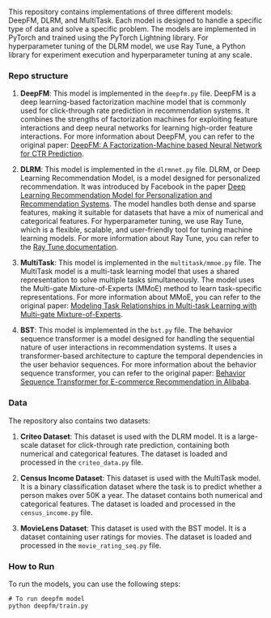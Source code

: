 This repository contains implementations of three different models: DeepFM, DLRM, and MultiTask. Each model is designed to handle a specific type of data and solve a specific problem. The models are implemented in PyTorch and trained using the PyTorch Lightning library. For hyperparameter tuning of the DLRM model, we use Ray Tune, a Python library for experiment execution and hyperparameter tuning at any scale.

### Repo structure

1. **DeepFM**: This model is implemented in the `deepfm.py` file. DeepFM is a deep learning-based factorization machine model that is commonly used for click-through rate prediction in recommendation systems. It combines the strengths of factorization machines for exploiting feature interactions and deep neural networks for learning high-order feature interactions. For more information about DeepFM, you can refer to the original paper: [DeepFM: A Factorization-Machine based Neural Network for CTR Prediction](https://arxiv.org/abs/1703.04247).

2. **DLRM**: This model is implemented in the `dlrmnet.py` file. DLRM, or Deep Learning Recommendation Model, is a model designed for personalized recommendation. It was introduced by Facebook in the paper [Deep Learning Recommendation Model for Personalization and Recommendation Systems](https://arxiv.org/abs/1906.00091). The model handles both dense and sparse features, making it suitable for datasets that have a mix of numerical and categorical features. For hyperparameter tuning, we use Ray Tune, which is a flexible, scalable, and user-friendly tool for tuning machine learning models. For more information about Ray Tune, you can refer to the [Ray Tune documentation](https://docs.ray.io/en/latest/tune/index.html).

3. **MultiTask**: This model is implemented in the `multitask/mmoe.py` file. The MultiTask model is a multi-task learning model that uses a shared representation to solve multiple tasks simultaneously. The model uses the Multi-gate Mixture-of-Experts (MMoE) method to learn task-specific representations. For more information about MMoE, you can refer to the original paper: [Modeling Task Relationships in Multi-task Learning with Multi-gate Mixture-of-Experts](https://dl.acm.org/doi/10.1145/3219819.3220007).

4. **BST**: This model is implemented in the `bst.py` file. The behavior sequence transformer is a model designed for handling the sequential nature of user interactions in recommendation systems. It uses a transformer-based architecture to capture the temporal dependencies in the user behavior sequences. For more information about the behavior sequence transformer, you can refer to the original paper: [Behavior Sequence Transformer for E-commerce Recommendation in Alibaba](https://arxiv.org/abs/1905.06874).


### Data 

The repository also contains two datasets:

1. **Criteo Dataset**: This dataset is used with the DLRM model. It is a large-scale dataset for click-through rate prediction, containing both numerical and categorical features. The dataset is loaded and processed in the `criteo_data.py` file.

2. **Census Income Dataset**: This dataset is used with the MultiTask model. It is a binary classification dataset where the task is to predict whether a person makes over 50K a year. The dataset contains both numerical and categorical features. The dataset is loaded and processed in the `census_income.py` file.

3. **MovieLens Dataset**: This dataset is used with the BST model. It is a dataset containing user ratings for movies. The dataset is loaded and processed in the `movie_rating_seq.py` file.

### How to Run

To run the models, you can use the following steps:
```commandline
# To run deepfm model
python deepfm/train.py
```

